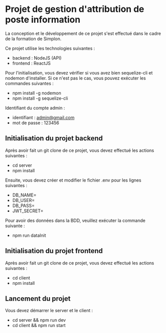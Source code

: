 # Projet de gestion d'attribution de poste information

La conception et le développement de ce projet s'est effectué dans le cadre de la formation de Simplon. 

Ce projet utilise les technologies suivantes :

- backend : NodeJS (API)
- frontend : ReactJS

Pour l'initialisation, vous devez vérifier si vous avez bien sequelize-cli et nodemon d'installer. Si ce n'est pas le cas, vous pouvez exécuter les commandes suivantes :

- npm install -g nodemon
- npm install -g sequelize-cli

Identifiant du compte admin : 

- identifiant : admin@gmail.com
- mot de passe : 123456

## Initialisation du projet backend

Après avoir fait un git clone de ce projet, vous devez effectué les actions suivantes : 

- cd server
- npm install

Ensuite, vous devez créer et modifier le fichier .env pour les lignes suivantes : 

- DB_NAME=
- DB_USER=
- DB_PASS=
- JWT_SECRET=

Pour avoir des données dans la BDD, veuillez exécuter la commande suivante :

- npm run dataInit

## Initialisation du projet frontend

Après avoir fait un git clone de ce projet, vous devez effectué les actions suivantes : 

- cd client
- npm install

## Lancement du projet 

Vous devez démarrer le server et le client : 

- cd server && npm run dev
- cd client && npm run start

